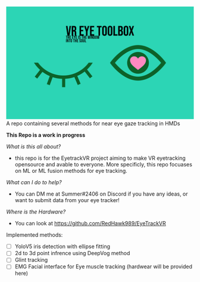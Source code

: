 ![GitHub Logo](/images/logo.png)
A repo containing several methods for near eye gaze tracking in HMDs

**This Repo is a work in progress**

*What is this all about?*

- this repo is for the EyetrackVR project aiming to make VR eyetracking opensource and avable to everyone. More specificly, this repo focuases on ML or ML fusion methods for eye tracking.

*What can I do to help?* 

- You can DM me at Summer#2406 on Discord if you have any ideas, or want to submit data from your eye tracker!

*Where is the Hardware?*

- You can look at https://github.com/RedHawk989/EyeTrackVR


Implemented methods:
- [ ] YoloV5 iris detection with ellipse fitting
- [ ] 2d to 3d point infrence using DeepVog method 
- [ ] Glint tracking
- [ ] EMG Facial interface for Eye muscle tracking (hardwear will be provided here) 
